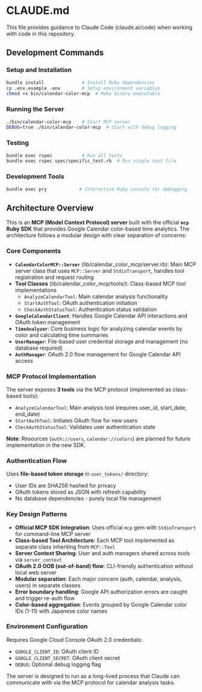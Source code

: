 # CLAUDE.md

This file provides guidance to Claude Code (claude.ai/code) when working with code in this repository.

## Development Commands

### Setup and Installation
```bash
bundle install              # Install Ruby dependencies
cp .env.example .env        # Setup environment variables
chmod +x bin/calendar-color-mcp  # Make binary executable
```

### Running the Server
```bash
./bin/calendar-color-mcp    # Start MCP server
DEBUG=true ./bin/calendar-color-mcp  # Start with debug logging
```

### Testing
```bash
bundle exec rspec           # Run all tests
bundle exec rspec spec/specific_test.rb  # Run single test file
```

### Development Tools
```bash
bundle exec pry            # Interactive Ruby console for debugging
```


## Architecture Overview

This is an **MCP (Model Context Protocol) server** built with the official **`mcp` Ruby SDK** that provides Google Calendar color-based time analytics. The architecture follows a modular design with clear separation of concerns:

### Core Components

- **`CalendarColorMCP::Server`** (lib/calendar_color_mcp/server.rb): Main MCP server class that uses `MCP::Server` and `StdioTransport`, handles tool registration and request routing
- **Tool Classes** (lib/calendar_color_mcp/tools/): Class-based MCP tool implementations
  - `AnalyzeCalendarTool`: Main calendar analysis functionality
  - `StartAuthTool`: OAuth authentication initiation
  - `CheckAuthStatusTool`: Authentication status validation
- **`GoogleCalendarClient`**: Handles Google Calendar API interactions and OAuth token management
- **`TimeAnalyzer`**: Core business logic for analyzing calendar events by color and calculating time summaries
- **`UserManager`**: File-based user credential storage and management (no database required)
- **`AuthManager`**: OAuth 2.0 flow management for Google Calendar API access

### MCP Protocol Implementation

The server exposes **3 tools** via the MCP protocol (implemented as class-based tools):
- `AnalyzeCalendarTool`: Main analysis tool (requires user_id, start_date, end_date)
- `StartAuthTool`: Initiates OAuth flow for new users  
- `CheckAuthStatusTool`: Validates user authentication state

**Note**: Resources (`auth://users`, `calendar://colors`) are planned for future implementation in the new SDK.

### Authentication Flow

Uses **file-based token storage** in `user_tokens/` directory:
- User IDs are SHA256 hashed for privacy
- OAuth tokens stored as JSON with refresh capability
- No database dependencies - purely local file management

### Key Design Patterns

- **Official MCP SDK Integration**: Uses official `mcp` gem with `StdioTransport` for command-line MCP server
- **Class-based Tool Architecture**: Each MCP tool implemented as separate class inheriting from `MCP::Tool`
- **Server Context Sharing**: User and auth managers shared across tools via `server_context`
- **OAuth 2.0 OOB (out-of-band) flow**: CLI-friendly authentication without local web server
- **Modular separation**: Each major concern (auth, calendar, analysis, users) in separate classes
- **Error boundary handling**: Google API authorization errors are caught and trigger re-auth flow
- **Color-based aggregation**: Events grouped by Google Calendar color IDs (1-11) with Japanese color names

### Environment Configuration

Requires Google Cloud Console OAuth 2.0 credentials:
- `GOOGLE_CLIENT_ID`: OAuth client ID
- `GOOGLE_CLIENT_SECRET`: OAuth client secret  
- `DEBUG`: Optional debug logging flag

The server is designed to run as a long-lived process that Claude can communicate with via the MCP protocol for calendar analysis tasks.